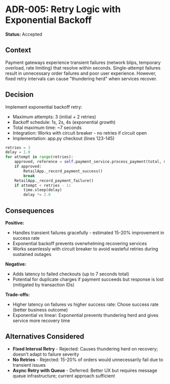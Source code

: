 # ADR-005: Retry Logic with Exponential Backoff
**Status:** Accepted  


## Context
Payment gateways experience transient failures (network blips, temporary overload, rate limiting) that resolve within seconds. Single-attempt failures result in unnecessary order failures and poor user experience. However, fixed retry intervals can cause "thundering herd" when services recover.

## Decision
Implement exponential backoff retry:
- Maximum attempts: 3 (initial + 2 retries)
- Backoff schedule: 1s, 2s, 4s (exponential growth)
- Total maximum time: ~7 seconds
- Integration: Works with circuit breaker - no retries if circuit open
- Implementation: app.py checkout (lines 123-145)

```python
retries = 3
delay = 1.0
for attempt in range(retries):
    approved, reference = self.payment_service.process_payment(total, method)
    if approved:
        RetailApp._record_payment_success()
        break
    RetailApp._record_payment_failure()
    if attempt < retries - 1:
        time.sleep(delay)
        delay *= 2.0
```

## Consequences
**Positive:**
- Handles transient failures gracefully - estimated 15-20% improvement in success rate
- Exponential backoff prevents overwhelming recovering services
- Works seamlessly with circuit breaker to avoid wasteful retries during sustained outages

**Negative:**
- Adds latency to failed checkouts (up to 7 seconds total)
- Potential for duplicate charges if payment succeeds but response is lost (mitigated by transaction IDs)

**Trade-offs:**
- Higher latency on failures vs higher success rate: Chose success rate (better business outcome)
- Exponential vs linear: Exponential prevents thundering herd and gives service more recovery time

## Alternatives Considered
- **Fixed Interval Retry** - Rejected: Causes thundering herd on recovery; doesn't adapt to failure severity
- **No Retries** - Rejected: 15-20% of orders would unnecessarily fail due to transient issues
- **Async Retry with Queue** - Deferred: Better UX but requires message queue infrastructure; current approach sufficient
